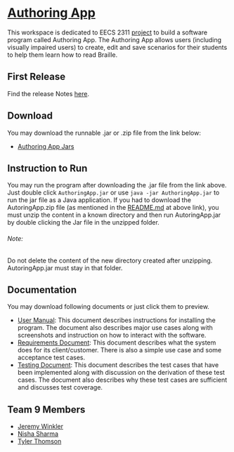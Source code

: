 # [Authoring App](https://github.com/NS-01/forked_enamel)

This workspace is dedicated to EECS 2311 [project](https://wiki.eecs.yorku.ca/course_archive/2017-18/W/2311/proj) to build a software program called Authoring App. The Authoring App allows users (including visually impaired users) to create, edit and save scenarios for their students to help them learn how to read Braille.

## First Release
Find the release Notes [here](https://github.com/NS-01/forked_enamel/blob/master/README.txt).

## Download
You may download the runnable .jar or .zip file from the link below: 
* [Authoring App Jars](https://github.com/NS-01/forked_enamel/tree/master/Authoring%20App%20Jars)

## Instruction to Run
You may run the program after downloading the .jar file from the link above. Just double click `AuthoringApp.jar` or use `java -jar AuthoringApp.jar` to run the jar file as a Java application. If you had to download the AutoringApp.zip file (as mentioned in the [README.md](https://github.com/NS-01/forked_enamel/blob/master/Authoring%20App%20Jars/README.md) at above link), you must unzip the content in a known directory and then run AutoringApp.jar by double clicking the Jar file in the unzipped folder.

###### Note:
Do not delete the content of the new directory created after unzipping. AutoringApp.jar must stay in that folder.

## Documentation
You may download following documents or just click them to preview.

* [User Manual](https://github.com/NS-01/forked_enamel/blob/master/Documentation/2311%20-%20User%20Manual%20%5BMidterm%20Submission%5D.pdf): This document describes  instructions for installing the program. The document also describes major use cases along with  screenshots and instruction on how to interact with the software.  
* [Requirements Document](https://github.com/NS-01/forked_enamel/blob/master/Documentation/Requirements%20Document%20%5BMidterm%20Submission%5D.pdf): This document describes what the system does for its client/customer. There is also a simple use case and some acceptance test cases.
* [Testing Document](https://github.com/NS-01/forked_enamel/blob/master/Documentation/Testing%20Documents%20%5BMidterm%20Submission%5D.pdf): This document describes the test cases that have been implemented along with discussion on the derivation of these test cases. The document also describes why these test cases are
sufficient and discusses test coverage. 

## Team 9 Members 

* [Jeremy Winkler](https://github.com/JeremyWinkler)
* [Nisha Sharma](https://github.com/NS-01)
* [Tyler Thomson](https://github.com/tynt7)
